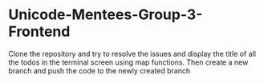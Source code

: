 # Unicode-Mentees-Group-3-Frontend


Clone the repository and try to resolve the issues and display the title of all the todos in the terminal screen using map functions.
Then create a new branch and push the code to the newly created branch
